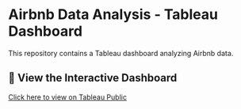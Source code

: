 # Airbnb Data Analysis - Tableau Dashboard  
This repository contains a Tableau dashboard analyzing Airbnb data.   

## 🔗 View the Interactive Dashboard  
[Click here to view on Tableau Public](https://public.tableau.com/app/profile/khanya.kolosa/viz/UnveilingAirbnbTrendsAData-DrivenAnalysis/Dashboard1?publish=yes)

